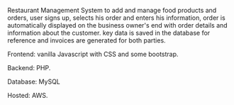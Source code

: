Restaurant Management System to add and manage food products and orders, user signs up, selects his order and enters his information, order is automatically displayed on the business owner's end with order details and information about the customer. key data is saved in the database for reference and invoices are generated for both parties.


Frontend: vanilla Javascript with CSS and some bootstrap.


Backend: PHP.


Database: MySQL

Hosted: AWS.
